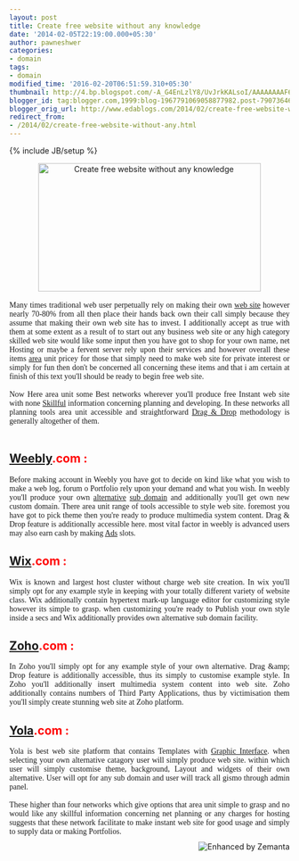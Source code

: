 ```yaml
---
layout: post
title: Create free website without any knowledge
date: '2014-02-05T22:19:00.000+05:30'
author: pawneshwer
categories:
- domain
tags:
- domain
modified_time: '2016-02-20T06:51:59.310+05:30'
thumbnail: http://4.bp.blogspot.com/-A_G4EnLzlY8/UvJrkKALsoI/AAAAAAAAF6k/FfO-8OIeukY/s72-c/FreeWebsite.jpg
blogger_id: tag:blogger.com,1999:blog-1967791069058877982.post-7907364625056072835
blogger_orig_url: http://www.edablogs.com/2014/02/create-free-website-without-any.html
redirect_from:
- /2014/02/create-free-website-without-any.html
---
```


{% include JB/setup %}

<div dir="ltr" style="text-align: left;" trbidi="on"><div class="separator" style="clear: both; text-align: center;"><a href="http://4.bp.blogspot.com/-A_G4EnLzlY8/UvJrkKALsoI/AAAAAAAAF6k/FfO-8OIeukY/s1600/FreeWebsite.jpg" imageanchor="1" style="margin-left: 1em; margin-right: 1em;"><img alt="Create free website without any knowledge" border="0" src="http://4.bp.blogspot.com/-A_G4EnLzlY8/UvJrkKALsoI/AAAAAAAAF6k/FfO-8OIeukY/s1600/FreeWebsite.jpg" height="230" title="Create free website without any knowledge" width="400" /></a></div><div style="text-align: justify;"><br /></div><div style="text-align: justify;"><span style="font-family: Georgia, Times New Roman, serif;">Many times traditional web user perpetually rely on making their own <a class="zem_slink" href="http://en.wikipedia.org/wiki/Website" rel="wikipedia" target="_blank" title="Website">web site</a> however nearly 70-80% from all then place their hands back own their call simply because they assume that making their own web site has to invest. I additionally accept as true with them at some extent as a result of to start out any business web site or any high category skilled web site would like some input then you have got to shop for your own name, net Hosting or maybe a fervent server rely upon their services and however overall these items <a class="zem_slink" href="http://maps.google.com/maps?ll=37.7964,-122.4041&amp;spn=1.0,1.0&amp;q=37.7964,-122.4041%20(Area)&amp;t=h" rel="geolocation" target="_blank" title="Area">area</a> unit pricey for those that simply need to make web site for private interest or simply for fun then don't be concerned all concerning these items and that i am certain at finish of this text you'll should be ready to begin free web site.</span></div><div style="text-align: justify;"><span style="font-family: Georgia, Times New Roman, serif;"><br /></span><span style="font-family: Georgia, Times New Roman, serif;">Now Here area unit some Best networks wherever you'll produce free Instant web site with none <a class="zem_slink" href="http://en.wikipedia.org/wiki/Skill" rel="wikipedia" target="_blank" title="Skill">Skillful</a> information concerning planning and developing. In these networks all planning tools area unit accessible and straightforward <a class="zem_slink" href="http://en.wikipedia.org/wiki/Drag_and_drop" rel="wikipedia" target="_blank" title="Drag and drop">Drag &amp; Drop</a> methodology is generally altogether of them.</span></div><div style="text-align: justify;"><br /></div><h2 style="text-align: left;"><span style="color: red;"><a href="http://www.weebly.com/">Weebly</a>.com : </span></h2><div style="text-align: justify;"><span style="font-family: Georgia, Times New Roman, serif;">Before making account in Weebly you have got to decide on kind like what you wish to make a web log, forum o Portfolio rely upon your demand and what you wish. In weebly you'll produce your own <a class="zem_slink" href="http://en.wikipedia.org/wiki/Alternative_rock" rel="wikipedia" target="_blank" title="Alternative rock">alternative</a> <a class="zem_slink" href="http://en.wikipedia.org/wiki/Subdomain" rel="wikipedia" target="_blank" title="Subdomain">sub domain</a> and additionally you'll get own new custom domain. There area unit range of tools accessible to style web site. foremost you have got to pick theme then you're ready to produce multimedia system content. Drag &amp; Drop feature is additionally accessible here. most vital factor in weebly is advanced users may also earn cash by making <a class="zem_slink" href="http://www.legalzoom.com/utility-patents/utility-patents-overview.html" rel="legalzoom" target="_blank" title="Utility Patents">Ads</a> slots.</span></div><h2 style="text-align: left;"><span style="color: red;"><a href="http://www.wix.com/">Wix</a>.com :</span></h2><div style="text-align: justify;"><span style="font-family: Georgia, Times New Roman, serif;">Wix is known and largest host cluster without charge web site creation. In wix you'll simply opt for any example style in keeping with your totally different variety of website class. Wix additionally contain hypertext mark-up language editor for customizing style however its simple to grasp. when customizing you're ready to Publish your own style inside a secs and Wix additionally provides own alternative sub domain facility.</span></div><h2 style="text-align: left;"><span style="color: red;"><a href="http://www.zoho.com/">Zoho</a>.com :</span></h2><div style="text-align: justify;"><span style="font-family: Georgia, Times New Roman, serif;">In Zoho you'll simply opt for any example style of your own alternative. Drag &amp;amp; Drop feature is additionally accessible, thus its simply to customise example style. In Zoho you'll additionally insert multimedia system content into web site. Zoho additionally contains numbers of Third Party Applications, thus by victimisation them you'll simply create stunning web site at Zoho platform.</span></div><h2 style="text-align: left;"><span style="color: red;"><a href="http://www.yola.com/">Yola</a>.com :</span></h2><div style="text-align: justify;"><span style="font-family: Georgia, Times New Roman, serif;">Yola is best web site platform that contains Templates with <a class="zem_slink" href="http://en.wikipedia.org/wiki/Graphical_user_interface" rel="wikipedia" target="_blank" title="Graphical user interface">Graphic Interface</a>. when selecting your own alternative catagory user will simply produce web site. within which user will simply customise theme, background, Layout and widgets of their own alternative. User will opt for any sub domain and user will track all gismo through admin panel.</span></div><div style="text-align: justify;"><span style="font-family: Georgia, Times New Roman, serif;"><br /></span><span style="font-family: Georgia, Times New Roman, serif;">These higher than four networks which give options that area unit simple to grasp and no would like any skillful information concerning net planning or any charges for hosting suggests that these network facilitate to make instant web site for good usage and simply to supply data or making Portfolios.</span></div><div class="zemanta-pixie" style="height: 15px; margin-top: 10px; text-align: left;"><a class="zemanta-pixie-a" href="http://www.zemanta.com/?px" title="Enhanced by Zemanta"><img alt="Enhanced by Zemanta" class="zemanta-pixie-img" src="http://img.zemanta.com/zemified_e.png?x-id=5e7b7bee-f3fc-437b-8db7-eba4ca4d7486" style="border: none; float: right;" /></a></div></div>